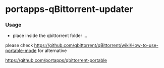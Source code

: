 # portapps-qBittorrent-updater
### Usage
- place inside the qbittorrent folder ...


please check https://github.com/qbittorrent/qBittorrent/wiki/How-to-use-portable-mode for alternative


https://github.com/portapps/qbittorrent-portable

